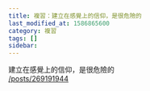 ```yaml
---
title: 複習：建立在感覺上的信仰，是很危險的
last_modified_at: 1586865600
category: 複習
tags: []
sidebar: 
---
```


<p>建立在感覺上的信仰，是很危險的<br/>
<a href="/posts/269191944" target="_blank">/posts/269191944</a></p>
<p> </p>

